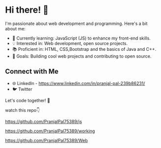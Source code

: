 # Hi there! 👋

I'm passionate about web development and programming. Here's a bit about me:

- 🌱 Currently learning: JavaScript (JS) to enhance my front-end skills.
- 💡 Interested in: Web development, open source projects.
- 📚 Proficient in: HTML, CSS,Bootstrap and the basics of Java and C++.
- 🚀 Goals: Building cool web projects and contributing to open source.

## Connect with Me
- 🌐 LinkedIn - https://www.linkedin.com/in/pranjal-pal-239b86231/
- 🐦 Twitter  

Let's code together! 🌟

watch this repo👇

https://github.com/PranjalPal75389/js

https://github.com/PranjalPal75389/working

https://github.com/PranjalPal75389/Web
